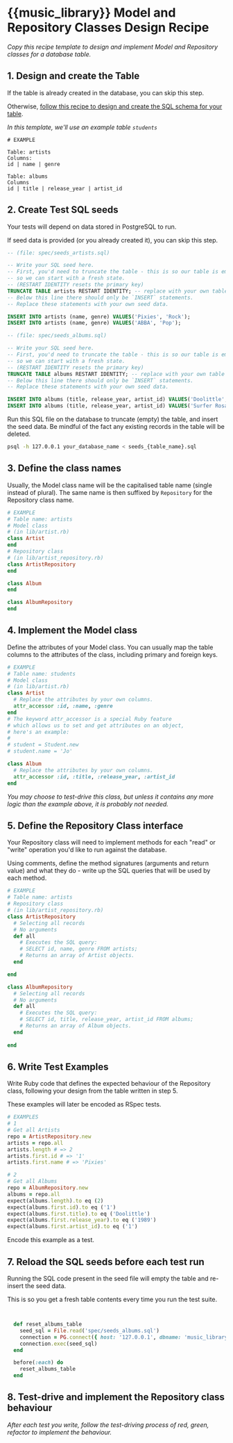 # {{music_library}} Model and Repository Classes Design Recipe

_Copy this recipe template to design and implement Model and Repository classes for a database table._

## 1. Design and create the Table

If the table is already created in the database, you can skip this step.

Otherwise, [follow this recipe to design and create the SQL schema for your table](./single_table_design_recipe_template.md).

*In this template, we'll use an example table `students`*

```
# EXAMPLE

Table: artists
Columns:
id | name | genre

Table: albums
Columns
id | title | release_year | artist_id
```

## 2. Create Test SQL seeds

Your tests will depend on data stored in PostgreSQL to run.

If seed data is provided (or you already created it), you can skip this step.

```sql
-- (file: spec/seeds_artists.sql)

-- Write your SQL seed here. 
-- First, you'd need to truncate the table - this is so our table is emptied between each test run,
-- so we can start with a fresh state.
-- (RESTART IDENTITY resets the primary key)
TRUNCATE TABLE artists RESTART IDENTITY; -- replace with your own table name.
-- Below this line there should only be `INSERT` statements.
-- Replace these statements with your own seed data.

INSERT INTO artists (name, genre) VALUES('Pixies', 'Rock');
INSERT INTO artists (name, genre) VALUES('ABBA', 'Pop');

-- (file: spec/seeds_albums.sql)

-- Write your SQL seed here. 
-- First, you'd need to truncate the table - this is so our table is emptied between each test run,
-- so we can start with a fresh state.
-- (RESTART IDENTITY resets the primary key)
TRUNCATE TABLE albums RESTART IDENTITY; -- replace with your own table name.
-- Below this line there should only be `INSERT` statements.
-- Replace these statements with your own seed data.

INSERT INTO albums (title, release_year, artist_id) VALUES('Doolittle', '1989', '1');
INSERT INTO albums (title, release_year, artist_id) VALUES('Surfer Rosa', '1988', '1');
```

Run this SQL file on the database to truncate (empty) the table, and insert the seed data. Be mindful of the fact any existing records in the table will be deleted.

```bash
psql -h 127.0.0.1 your_database_name < seeds_{table_name}.sql
```

## 3. Define the class names

Usually, the Model class name will be the capitalised table name (single instead of plural). The same name is then suffixed by `Repository` for the Repository class name.

```ruby
# EXAMPLE
# Table name: artists
# Model class
# (in lib/artist.rb)
class Artist
end
# Repository class
# (in lib/artist_repository.rb)
class ArtistRepository
end

class Album
end

class AlbumRepository
end
```

## 4. Implement the Model class

Define the attributes of your Model class. You can usually map the table columns to the attributes of the class, including primary and foreign keys.

```ruby
# EXAMPLE
# Table name: students
# Model class
# (in lib/artist.rb)
class Artist
  # Replace the attributes by your own columns.
  attr_accessor :id, :name, :genre
end
# The keyword attr_accessor is a special Ruby feature
# which allows us to set and get attributes on an object,
# here's an example:
#
# student = Student.new
# student.name = 'Jo'

class Album
  # Replace the attributes by your own columns.
  attr_accessor :id, :title, :release_year, :artist_id
end

```

*You may choose to test-drive this class, but unless it contains any more logic than the example above, it is probably not needed.*

## 5. Define the Repository Class interface

Your Repository class will need to implement methods for each "read" or "write" operation you'd like to run against the database.

Using comments, define the method signatures (arguments and return value) and what they do - write up the SQL queries that will be used by each method.

```ruby
# EXAMPLE
# Table name: artists
# Repository class
# (in lib/artist_repository.rb)
class ArtistRepository
  # Selecting all records
  # No arguments
  def all
    # Executes the SQL query:
    # SELECT id, name, genre FROM artists;
    # Returns an array of Artist objects.
  end

end

class AlbumRepository
  # Selecting all records
  # No arguments
  def all
    # Executes the SQL query:
    # SELECT id, title, release_year, artist_id FROM albums;
    # Returns an array of Album objects.
  end
  
end
```

## 6. Write Test Examples

Write Ruby code that defines the expected behaviour of the Repository class, following your design from the table written in step 5.

These examples will later be encoded as RSpec tests.

```ruby
# EXAMPLES
# 1
# Get all Artists
repo = ArtistRepository.new
artists = repo.all 
artists.length # => 2
artists.first.id # => '1'
artists.first.name # => 'Pixies'

# 2
# Get all Albums
repo = AlbumRepository.new
albums = repo.all 
expect(albums.length).to eq (2)
expect(albums.first.id).to eq ('1')
expect(albums.first.title).to eq ('Doolittle')
expect(albums.first.release_year).to eq ('1989')
expect(albums.first.artist_id).to eq ('1')

```

Encode this example as a test.

## 7. Reload the SQL seeds before each test run

Running the SQL code present in the seed file will empty the table and re-insert the seed data.

This is so you get a fresh table contents every time you run the test suite.

```ruby


  def reset_albums_table
    seed_sql = File.read('spec/seeds_albums.sql')
    connection = PG.connect({ host: '127.0.0.1', dbname: 'music_library_test' })
    connection.exec(seed_sql)
  end

  before(:each) do
    reset_albums_table
  end

```

## 8. Test-drive and implement the Repository class behaviour

_After each test you write, follow the test-driving process of red, green, refactor to implement the behaviour._
